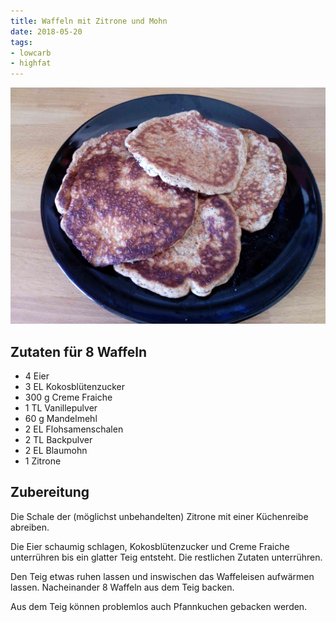 ```yaml
---
title: Waffeln mit Zitrone und Mohn
date: 2018-05-20
tags:
- lowcarb
- highfat
---
```


![](/img/Waffeln-mit-Zitrone-und-Mohn.jpg)

## Zutaten für 8 Waffeln
- 4         Eier
- 3 EL      Kokosblütenzucker
- 300 g     Creme Fraiche
- 1 TL      Vanillepulver
- 60 g      Mandelmehl
- 2 EL      Flohsamenschalen
- 2 TL      Backpulver
- 2 EL      Blaumohn
- 1         Zitrone

## Zubereitung
Die Schale der (möglichst unbehandelten) Zitrone mit einer Küchenreibe abreiben.

Die Eier schaumig schlagen, Kokosblütenzucker und Creme Fraiche unterrühren bis ein glatter Teig entsteht. Die restlichen Zutaten unterrühren.

Den Teig etwas ruhen lassen und inswischen das Waffeleisen aufwärmen lassen.  Nacheinander 8 Waffeln aus dem Teig backen.

Aus dem Teig können problemlos auch Pfannkuchen gebacken werden.
